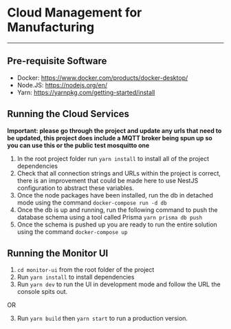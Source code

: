 # Cloud Management for Manufacturing

---

## Pre-requisite Software

- Docker: <https://www.docker.com/products/docker-desktop/>
- Node.JS: <https://nodejs.org/en/>
- Yarn: <https://yarnpkg.com/getting-started/install>

## Running the Cloud Services

**Important: please go through the project and update any urls that need to be updated, this project does include a MQTT broker being spun up so you can use this or the public test mosquitto one**

1. In the root project folder run `yarn install` to install all of the project dependencies
2. Check that all connection strings and URLs within the project is correct, there is an improvement that could be made here to use NestJS configuration to abstract these variables.
3. Once the node packages have been installed, run the db in detached mode using the command `docker-compose run -d db`
4. Once the db is up and running, run the following command to push the database schema using a tool called Prisma `yarn prisma db push`
5. Once the schema is pushed up you are ready to run the entire solution using the command `docker-compose up`

## Running the Monitor UI

1. `cd monitor-ui` from the root folder of the project
2. Run `yarn install` to install dependencies
3. Run `yarn dev` to run the UI in development mode and follow the URL the console spits out.

OR

3. Run `yarn build` then `yarn start` to run a production version.
